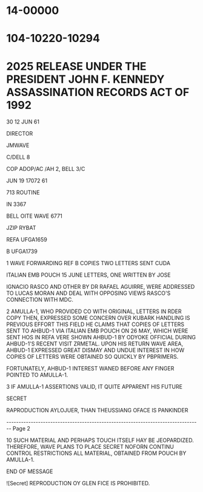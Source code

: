 # 14-00000
# 104-10220-10294
# 2025 RELEASE UNDER THE PRESIDENT JOHN F. KENNEDY ASSASSINATION RECORDS ACT OF 1992


30
12 JUN 61

DIRECTOR

JMWAVE

C/DELL 8

COP ADOP/AC /AH 2, BELL 3/C

JUN 19 17072 61

713
ROUTINE

IN 3367

BELL OITE WAVE 6771

JZIP RYBAT

REFA UFGA1659

B UFGA1739

1 WAVE FORWARDING REF B COPIES TWO LETTERS SENT CUDA

ITALIAN EMB POUCH 15 JUNE LETTERS, ONE WRITTEN BY JOSE

IGNACIO RASCO AND OTHER BY DR RAFAEL AGUIRRE, WERE ADDRESSED
TO LUCAS MORAN AND DEAL WITH OPPOSING VIEWS RASCO'S CONNECTION
WITH MDC.

2 AMULLA-1, WHO PROVIDED CO WITH ORIGINAL, LETTERS IN
RDER COPY THEN, EXPRESSED SOME CONCERN OVER KUBARK HANDLING
IS PREVIOUS EFFORT THIS FIELD HE CLAIMS THAT COPIES OF LETTERS
SENT TO AHBUD-1 VIA ITALIAN EMB POUCH ON 26 MAY, WHICH WERE
SENT HOS IN REFA VERE SHOWN AHBUD-1 BY ODYOKE OFFICIAL
DURING AHBUD-1'S RECENT VISIT ZRMETAL. UPON HIS
RETURN WAVE AREA, AHBUD-1 EXPRESSED GREAT DISMAY AND UNDUE INTEREST
IN HOW COPIES OF LETTERS WERE OBTAINED SO QUICKLY BY PBPRIMERS.

FORTUNATELY, AHBUD-1 INTEREST WANED BEFORE ANY FINGER POINTED
TO AMULLA-1.

3 IF AMULLA-1 ASSERTIONS VALID, IT QUITE APPARENT HIS FUTURE

SECRET

RAPRODUCTION AYLOJUER, THAN THEUSSIANG OFACE IS PANKINDER


-------------------------------------------------------------------------------- Page 2

10 SUCH MATERIAL AND PERHAPS TOUCH ITSELF HAY BE
JEOPARDIZED. THEREFORE, WAVE PLANS TO PLACE SECRET NOFORN CONTINU
CONTROL RESTRICTIONS ALL MATERIAL, OBTAINED FROM POUCH BY AMULLA-1.

END OF MESSAGE

![Secret]
REPRODUCTION ΟΥ GLEN FICE IS PROHIBITED.
